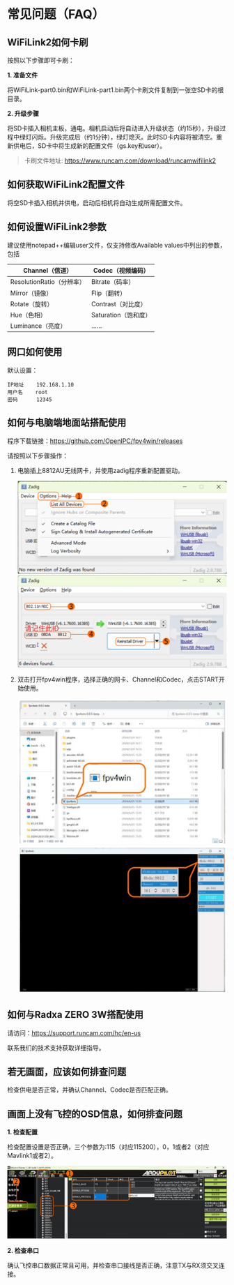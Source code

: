 # 常见问题（FAQ）

## WiFiLink2如何卡刷

按照以下步骤即可卡刷：

**1. 准备文件**

   将WiFiLink-part0.bin和WiFiLink-part1.bin两个卡刷文件复制到一张空SD卡的根目录。

**2. 升级步骤**

   将SD卡插入相机主板，通电。相机启动后将自动进入升级状态（约15秒），升级过程中绿灯闪烁。升级完成后（约1分钟），绿灯熄灭。此时SD卡内容将被清空。重新供电后，SD卡中将生成新的配置文件（gs.key和user）。

> 卡刷文件地址: https://www.runcam.com/download/runcamwifilink2

## 如何获取WiFiLink2配置文件

将空SD卡插入相机并供电，启动后相机将自动生成所需配置文件。

## 如何设置WiFiLink2参数

建议使用notepad++编辑user文件，仅支持修改Available values中列出的参数，包括

|Channel（信道）          |Codec（视频编码）    |
|------------------------|--------------------|
|ResolutionRatio（分辨率）|Bitrate（码率）     |
|Mirror（镜像）           |Flip（翻转）        |
|Rotate（旋转）           |Contrast（对比度）  |
|Hue（色相）              |Saturation（饱和度）|
|Luminance（亮度）        |……                 |

## 网口如何使用

默认设置：

```
IP地址    192.168.1.10
用户名    root
密码      12345
```

## 如何与电脑端地面站搭配使用

程序下载链接：https://github.com/OpenIPC/fpv4win/releases

请按照以下步骤操作：

1. 电脑插上8812AU无线网卡，并使用zadig程序重新配置驱动。

   ![9](image/9.png ':size=70%')
   ![10](image/10.png ':size=70%')

2. 双击打开fpv4win程序，选择正确的网卡、Channel和Codec，点击START开始使用。

   ![11](image/11.png ':size=70%')
   ![12](image/12.png ':size=70%')

## 如何与Radxa ZERO 3W搭配使用

请访问：https://support.runcam.com/hc/en-us

联系我们的技术支持获取详细指导。

## 若无画面，应该如何排查问题

检查供电是否正常，并确认Channel、Codec是否匹配正确。

## 画面上没有飞控的OSD信息，如何排查问题

**1. 检查配置**

   检查配置设置是否正确，三个参数为:115（对应115200），0，1或者2（对应Mavlink1或者2）。

   ![13](image/13.png)

**2. 检查串口**

   确认飞控串口数据正常且可用，并检查串口接线是否正确，注意TX与RX须交叉连接。
